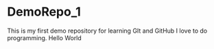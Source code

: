 # DemoRepo_1
This is my first demo repository for learning GIt and GitHub
I love to do programming.
Hello World
